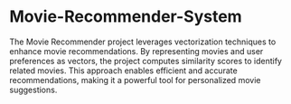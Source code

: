 # Movie-Recommender-System
The Movie Recommender project leverages vectorization techniques to enhance movie recommendations. By representing movies and user preferences as vectors, the project computes similarity scores to identify related movies. This approach enables efficient and accurate recommendations, making it a powerful tool for personalized movie suggestions. 
